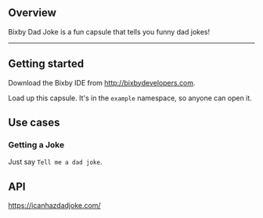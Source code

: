 ## Overview

Bixby Dad Joke is a fun capsule that tells you funny dad jokes!

---

## Getting started

Download the Bixby IDE from http://bixbydevelopers.com.

Load up this capsule. It's in the `example` namespace, so anyone can open it.

## Use cases

### Getting a Joke

Just say `Tell me a dad joke`.

## API

https://icanhazdadjoke.com/
